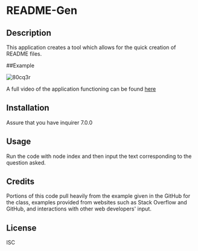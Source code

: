 # README-Gen

## Description

This application creates a tool which allows for the quick creation of README files.

##Example

![80cq3r](https://github.com/JBowen96/README-Gen/assets/139276635/6306676d-65d6-483c-9c13-f217efa85b44)


A full video of the application functioning can be found [here](https://github.com/JBowen96/README-Gen/blob/main/Video/2023-09-25%2011-07-19.mp4)

## Installation
Assure that you have inquirer 7.0.0

## Usage

Run the code with node index and then input the text corresponding to the question asked.

## Credits
Portions of this code pull heavily from the example given in the GitHub for the class, examples provided from websites such as Stack Overflow and GitHub, and interactions with other web developers' input.

## License
ISC
